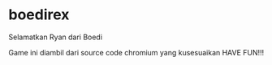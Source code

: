 # boedirex
Selamatkan Ryan dari Boedi

Game ini diambil dari source code chromium yang kusesuaikan
HAVE FUN!!!
